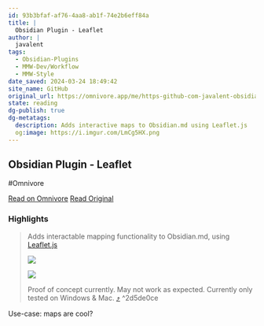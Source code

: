 ```yaml
---
id: 93b3bfaf-af76-4aa8-ab1f-74e2b6eff84a
title: |
  Obsidian Plugin - Leaflet
author: |
  javalent
tags:
  - Obsidian-Plugins
  - MMW-Dev/Workflow
  - MMW-Style
date_saved: 2024-03-24 18:49:42
site_name: GitHub
original_url: https://omnivore.app/me/https-github-com-javalent-obsidian-leaflet-blob-main-readme-md-18e6f01e4d8
state: reading
dg-publish: true
dg-metatags:
  description: Adds interactive maps to Obsidian.md using Leaflet.js
  og:image: https://i.imgur.com/LmCg5HX.png
---
```


## Obsidian Plugin - Leaflet
#Omnivore

[Read on Omnivore](https://omnivore.app/me/https-github-com-javalent-obsidian-leaflet-blob-main-readme-md-18e6f01e4d8)
[Read Original](https://github.com/javalent/obsidian-leaflet/blob/main/README.md)

### Highlights

> Adds interactable mapping functionality to Obsidian.md, using [Leaflet.js](https://leafletjs.com/)
> 
> [![](https://proxy-prod.omnivore-image-cache.app/0x0,s2vfRPhKcWCWJahdYVN871iAT_rUW4O7g1FCytRal0J4/https://raw.githubusercontent.com/valentine195/obsidian-leaflet-plugin/master/images/7d595a3db9bf0eff9f2a2150819d2bd6956ddcd8.gif)](https://raw.githubusercontent.com/valentine195/obsidian-leaflet-plugin/master/images/7d595a3db9bf0eff9f2a2150819d2bd6956ddcd8.gif) 
> 
> [![](https://proxy-prod.omnivore-image-cache.app/0x0,seQp4pxEZXZrB1Nvxi2am9YD1NXrIFFHj073_-3CQezM/https://raw.githubusercontent.com/valentine195/obsidian-leaflet-plugin/master/images/275ff1f560bb6dec0d4fc02b267a7f63860f20c9_2_690x262.jpeg)](https://raw.githubusercontent.com/valentine195/obsidian-leaflet-plugin/master/images/275ff1f560bb6dec0d4fc02b267a7f63860f20c9%5F2%5F690x262.jpeg)
> 
> Proof of concept currently. May not work as expected. Currently only tested on Windows & Mac. [⤴️](https://omnivore.app/me/https-github-com-javalent-obsidian-leaflet-blob-main-readme-md-18e6f01e4d8#2d5de0ce-2219-494f-b32b-ce9e531a0a8e)  ^2d5de0ce

Use-case: maps are cool?

